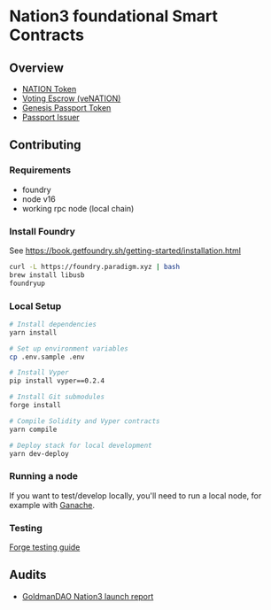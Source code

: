 # Nation3 foundational Smart Contracts

## Overview

- [NATION Token](./src/tokens/NATION.sol)
- [Voting Escrow (veNATION)](./src/governance/VotingEscrow.vy)
- [Genesis Passport Token](./src/passport/Passport.sol)
- [Passport Issuer](./src/passport/PassportIssuer.sol)

## Contributing

### Requirements

- foundry
- node v16
- working rpc node (local chain)

### Install Foundry

See https://book.getfoundry.sh/getting-started/installation.html

```bash
curl -L https://foundry.paradigm.xyz | bash
brew install libusb
foundryup
```

### Local Setup

```zsh
# Install dependencies
yarn install

# Set up environment variables
cp .env.sample .env

# Install Vyper
pip install vyper==0.2.4

# Install Git submodules
forge install

# Compile Solidity and Vyper contracts
yarn compile

# Deploy stack for local development
yarn dev-deploy
```

### Running a node

If you want to test/develop locally, you'll need to run a local node, for example with [Ganache](https://trufflesuite.com/ganache/).

### Testing

[Forge testing guide](https://book.getfoundry.sh/forge/tests.html)

## Audits

- [GoldmanDAO Nation3 launch report](./audits/GoldmanDAO-Launch-Report.pdf)
